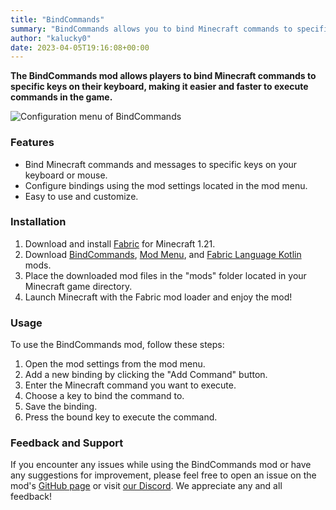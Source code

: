 ```yaml
---
title: "BindCommands"
summary: "BindCommands allows you to bind Minecraft commands to specific keys on your keyboard, making it easier and faster to execute commands in the game."
author: "kalucky0"
date: 2023-04-05T19:16:08+00:00
---
```


**The BindCommands mod allows players to bind Minecraft commands to specific keys on their keyboard, making it easier and faster to execute commands in the game.**

![Configuration menu of BindCommands](/images/bind-cmd-menu.webp "Screenshot from configuration menu")

### Features

- Bind Minecraft commands and messages to specific keys on your keyboard or mouse.
- Configure bindings using the mod settings located in the mod menu.
- Easy to use and customize.

### Installation

1. Download and install [Fabric](https://fabricmc.net/use/installer/) for Minecraft 1.21.
2. Download [BindCommands](https://www.curseforge.com/minecraft/mc-mods/bindcommands), [Mod Menu](https://github.com/TerraformersMC/ModMenu), and [Fabric Language Kotlin](https://github.com/FabricMC/fabric-language-kotlin) mods.
3. Place the downloaded mod files in the "mods" folder located in your Minecraft game directory.
4. Launch Minecraft with the Fabric mod loader and enjoy the mod!

### Usage

To use the BindCommands mod, follow these steps:

1. Open the mod settings from the mod menu.
2. Add a new binding by clicking the "Add Command" button.
3. Enter the Minecraft command you want to execute.
4. Choose a key to bind the command to.
5. Save the binding.
6. Press the bound key to execute the command.

### Feedback and Support

If you encounter any issues while using the BindCommands mod or have any suggestions for improvement,
please feel free to open an issue on the mod's [GitHub page](https://github.com/devs-immortal/bind-cmd/issues) or visit [our Discord](https://discord.com/invite/TvuNtNYEvr). We appreciate any and all feedback!